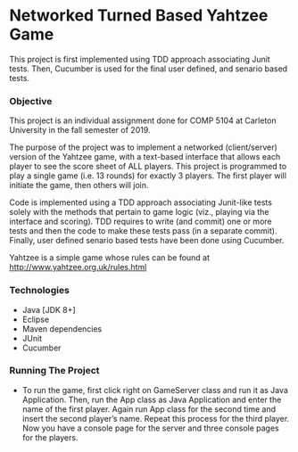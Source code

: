 # Networked Turned Based Yahtzee Game
This project is first implemented using TDD approach associating Junit tests. Then, Cucumber is used for the final user defined, and senario based tests.

###  Objective
This project is an individual assignment done for COMP 5104 at Carleton University in the fall semester of 2019.


The purpose of the project was to implement a networked (client/server) version of the Yahtzee game, with a text-based interface that allows each player to see the score sheet of ALL players. This project is programmed to play a single game (i.e. 13 rounds) for exactly 3 players. The first player will initiate the game, then others will join.

Code is implemented using a TDD approach associating Junit-like tests solely with the methods that pertain to game logic (viz., playing via the interface and scoring).
TDD requires to write (and commit) one or more tests and then the code to make these tests pass (in a separate commit). 
Finally, user defined senario based tests have been done using Cucumber.

Yahtzee is a simple game whose rules can be found at http://www.yahtzee.org.uk/rules.html


### Technologies
* Java [JDK 8+]
* Eclipse
* Maven dependencies
* JUnit
* Cucumber

### Running The Project
* To run the game, first click right on GameServer class and run it as Java Application. Then, run the App class as Java Application and enter the name of the first player. Again run App class for the second time and insert the second player’s name. Repeat this process for the third player. Now you have a console page for the server and three console pages for the players.

